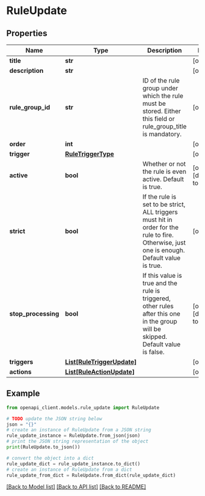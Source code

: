 # RuleUpdate


## Properties

Name | Type | Description | Notes
------------ | ------------- | ------------- | -------------
**title** | **str** |  | [optional] 
**description** | **str** |  | [optional] 
**rule_group_id** | **str** | ID of the rule group under which the rule must be stored. Either this field or rule_group_title is mandatory. | [optional] 
**order** | **int** |  | [optional] 
**trigger** | [**RuleTriggerType**](RuleTriggerType.md) |  | [optional] 
**active** | **bool** | Whether or not the rule is even active. Default is true. | [optional] [default to True]
**strict** | **bool** | If the rule is set to be strict, ALL triggers must hit in order for the rule to fire. Otherwise, just one is enough. Default value is true. | [optional] 
**stop_processing** | **bool** | If this value is true and the rule is triggered, other rules  after this one in the group will be skipped. Default value is false. | [optional] [default to False]
**triggers** | [**List[RuleTriggerUpdate]**](RuleTriggerUpdate.md) |  | [optional] 
**actions** | [**List[RuleActionUpdate]**](RuleActionUpdate.md) |  | [optional] 

## Example

```python
from openapi_client.models.rule_update import RuleUpdate

# TODO update the JSON string below
json = "{}"
# create an instance of RuleUpdate from a JSON string
rule_update_instance = RuleUpdate.from_json(json)
# print the JSON string representation of the object
print(RuleUpdate.to_json())

# convert the object into a dict
rule_update_dict = rule_update_instance.to_dict()
# create an instance of RuleUpdate from a dict
rule_update_from_dict = RuleUpdate.from_dict(rule_update_dict)
```
[[Back to Model list]](../README.md#documentation-for-models) [[Back to API list]](../README.md#documentation-for-api-endpoints) [[Back to README]](../README.md)


